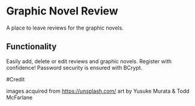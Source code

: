 # Graphic Novel Review

A place to leave reviews for the graphic novels.  

## Functionality  

Easily add, delete or edit reviews and graphic novels. Register with confidence! Password security is ensured with BCrypt.

#Credit 

images acquired from https://unsplash.com/
art by Yusuke Murata & Todd McFarlane